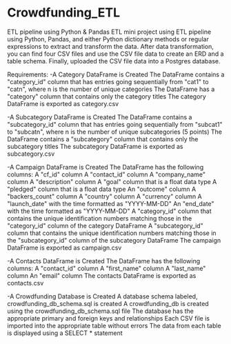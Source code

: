 # Crowdfunding_ETL
ETL pipeline using Python &amp; Pandas
ETL mini project using ETL pipeline using Python, Pandas, and either Python dictionary methods or regular expressions to extract and transform the data. After data transformation, you can find four CSV files and use the CSV file data to create an ERD and a table schema. Finally, uploaded the CSV file data into a Postgres database.

Requirements:
-A Category DataFrame is Created
The DataFrame contains a "category_id" column that has entries going sequentially from "cat1" to "catn", where n is the number of unique categories 
The DataFrame has a "category" column that contains only the category titles 
The category DataFrame is exported as category.csv 

-A Subcategory DataFrame is Created 
The DataFrame contains a "subcategory_id" column that has entries going sequentially from "subcat1" to "subcatn", where n is the number of unique subcategories (5 points)
The DataFrame contains a "subcategory" column that contains only the subcategory titles
The subcategory DataFrame is exported as subcategory.csv

-A Campaign DataFrame is Created
The DataFrame has the following columns:
A "cf_id" column
A "contact_id" column
A "company_name" column
A "description" column
A "goal" column that is a float data type
A "pledged" column that is a float data type
An "outcome" column
A "backers_count" column
A "country" column
A "currency" column
A "launch_date" with the time formatted as "YYYY-MM-DD"
An "end_date" with the time formatted as "YYYY-MM-DD"
A "category_id" column that contains the unique identification numbers matching those in the "category_id" column of the category DataFrame
A "subcategory_id" column that contains the unique identification numbers matching those in the "subcategory_id" column of the subcategory DataFrame
The campaign DataFrame is exported as campaign.csv 

-A Contacts DataFrame is Created
The DataFrame has the following columns:
A "contact_id" column
A "first_name" column
A "last_name" column
An "email" column
The contacts DataFrame is exported as contacts.csv

-A Crowdfunding Database is Created 
A database schema labeled, crowdfunding_db_schema.sql is created 
A crowdfunding_db is created using the crowdfunding_db_schema.sql file 
The database has the appropriate primary and foreign keys and relationships 
Each CSV file is imported into the appropriate table without errors 
The data from each table is displayed using a SELECT * statement
